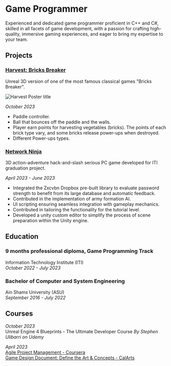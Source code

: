 # Game Programmer
Experienced and dedicated game programmer proficient in C++ and C#, skilled in all facets of game development, with a passion for crafting high-quality, immersive gaming experiences, and eager to bring my expertise to your team.

## Projects
### <a target="_blank" href="https://github.com/RadwaAhmed4869/Harvest-Bricks-Breaker"> Harvest: Bricks Breaker</a>
Unreal 3D version of one of the most famous classical games "Bricks Breaker".

![Harvest Poster title](https://github.com/RadwaAhmed4869/RadwaAhmed4869.github.io/assets/48102202/98a46f11-f676-44f0-96f9-87992ddff8be)

_October 2023_
* Paddle controller.
* Ball that bounces off the paddle and the walls.
* Player earn points for harvesting vegetables (bricks). The points of each brick type vary, and some bricks release power-ups when destroyed.
* Different Power-ups types.

### <a target="_blank" href="https://github.com/RayanYousef/NetworkNinja_Showcase/tree/main"> Network Ninja</a>
3D action-adventure hack-and-slash serious PC game developed for ITI graduation project.

_April 2023 - June 2023_
* Integrated the Zxcvbn Dropbox pre-built library to evaluate password strength to benefit from its large database and automatic feedback.
* Contributed in the implementation of army formation AI.
* UI scripting ensuring seamless integration with gameplay mechanics.
* Contributed in tailoring the functionality for the tutorial level.
* Developed a unity custom editor to simplify the process of scene preparation within the Unity engine.

## Education
### 9 months professional diploma, Game Programming Track
Information Technology Institute (ITI) <br/><i>October 2022 - July 2023</i>

### Bachelor of Computer and System Engineering
Ain Shams University (ASU) <br/>_September 2016 - July 2022_

## Courses
_October 2023_<br/>
Unreal Engine 4 Blueprints - The Ultimate Developer Course _By Stephen Ulibarri on Udemy_

_April 2023_<br/>
<a target="_blank" href="https://www.coursera.org/account/accomplishments/certificate/PBQD9QLL6CH7"> Agile Project Management - Coursera </a><br/>
<a target="_blank" href="https://www.coursera.org/account/accomplishments/certificate/GL46WSMLRFJV"> Game Design Document: Define the Art & Concepts - CalArts </a>
